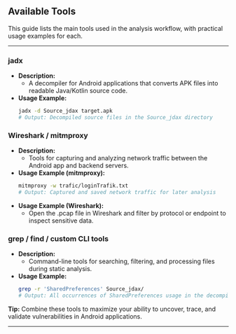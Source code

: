 ## Available Tools

This guide lists the main tools used in the analysis workflow, with practical usage examples for each.

---

### jadx
- **Description:**
  - A decompiler for Android applications that converts APK files into readable Java/Kotlin source code.
- **Usage Example:**
    ```bash
    jadx -d Source_jdax target.apk
    # Output: Decompiled source files in the Source_jdax directory
    ```

### Wireshark / mitmproxy
- **Description:**
  - Tools for capturing and analyzing network traffic between the Android app and backend servers.
- **Usage Example (mitmproxy):**
    ```bash
    mitmproxy -w trafic/loginTrafik.txt
    # Output: Captured and saved network traffic for later analysis
    ```
- **Usage Example (Wireshark):**
    - Open the .pcap file in Wireshark and filter by protocol or endpoint to inspect sensitive data.


### grep / find / custom CLI tools
- **Description:**
  - Command-line tools for searching, filtering, and processing files during static analysis.
- **Usage Example:**
    ```bash
    grep -r 'SharedPreferences' Source_jdax/
    # Output: All occurrences of SharedPreferences usage in the decompiled code
    ```


**Tip:** Combine these tools to maximize your ability to uncover, trace, and validate vulnerabilities in Android applications.

---